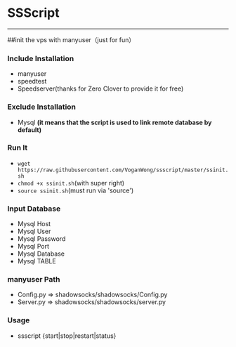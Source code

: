 # SSScript
---
##init the vps with manyuser（just for fun）

### Include Installation
* manyuser
* speedtest
* Speedserver(thanks for Zero Clover to provide it for free)

### Exclude Installation
* Mysql **(it means that the script is used to link remote database by default)**

### Run It
* ```wget https://raw.githubusercontent.com/VoganWong/ssscript/master/ssinit.sh```
* ```chmod +x ssinit.sh```(with super right)
* ```source ssinit.sh```(must run via 'source')

### Input Database
* Mysql Host
* Mysql User
* Mysql Password
* Mysql Port
* Mysql Database
* Mysql TABLE

### manyuser Path
* Config.py => shadowsocks/shadowsocks/Config.py
* Server.py => shadowsocks/shadowsocks/server.py

### Usage
* ssscript {start|stop|restart|status}
